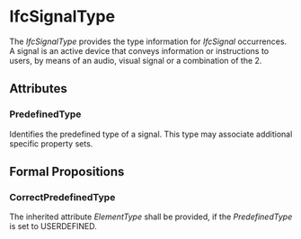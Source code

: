 # IfcSignalType

The _IfcSignalType_ provides the type information for _IfcSignal_ occurrences.<!-- end of definition -->
A signal is an active device that conveys information or instructions to users, by means of an audio, visual signal or a combination of the 2.

## Attributes

### PredefinedType
Identifies the predefined type of a signal. This type may associate additional specific property sets.

## Formal Propositions

### CorrectPredefinedType
The inherited attribute _ElementType_ shall be provided, if the _PredefinedType_ is set to USERDEFINED.
